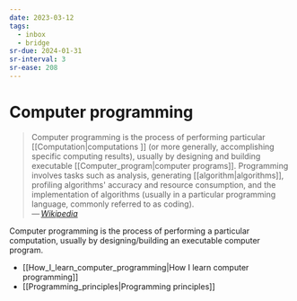 ```yaml
---
date: 2023-03-12
tags:
  - inbox
  - bridge
sr-due: 2024-01-31
sr-interval: 3
sr-ease: 208
---
```


# Computer programming

> Computer programming is the process of performing particular
> [[Computation|computations ]] (or more generally, accomplishing specific
> computing results), usually by designing and building executable
> [[Computer_program|computer programs]]. Programming involves tasks such as
> analysis, generating [[algorithm|algorithms]], profiling algorithms' accuracy
> and resource consumption, and the implementation of algorithms (usually in a
> particular programming language, commonly referred to as coding).\
> — <cite>[Wikipedia](https://en.wikipedia.org/wiki/Computer_programming)</cite>

Computer programming is the process of performing a particular computation,
usually by designing/building an executable computer program.

- [[How_I_learn_computer_programming|How I learn computer programming]]
- [[Programming_principles|Programming principles]]

